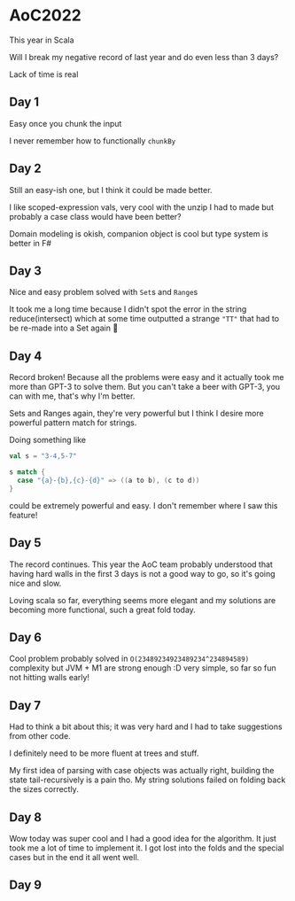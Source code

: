 # AoC2022

This year in Scala

Will I break my negative record of last year and do even less than 3 days?

Lack of time is real

## Day 1

Easy once you chunk the input

I never remember how to functionally `chunkBy`

## Day 2

Still an easy-ish one, but I think it could be made better.

I like scoped-expression vals, very cool with the unzip I had to made
but probably a case class would have been better?

Domain modeling is okish, companion object is cool but type system
is better in F#

## Day 3

Nice and easy problem solved with `Set`s and `Range`s

It took me a long time because I didn't spot the error in the
string reduce(intersect) which at some time outputted a strange `"TT"`
that had to be re-made into a Set again 🫡

## Day 4

Record broken! Because all the problems were easy and it actually took
me more than GPT-3 to solve them. But you can't take a beer with GPT-3,
you can with me, that's why I'm better.

Sets and Ranges again, they're very powerful but I think I desire
more powerful pattern match for strings.

Doing something like

```scala
val s = "3-4,5-7"

s match {
  case "{a}-{b},{c}-{d}" => ((a to b), (c to d))
}
```

could be extremely powerful and easy. I don't remember where I saw this
feature!

## Day 5

The record continues. This year the AoC team probably understood that having
hard walls in the first 3 days is not a good way to go, so it's going nice and slow.

Loving scala so far, everything seems more elegant and my solutions are becoming
more functional, such a great fold today.

## Day 6

Cool problem probably solved in `O(23489234923489234^234894589)` complexity but JVM + M1
are strong enough :D very simple, so far so fun not hitting walls early!

## Day 7

Had to think a bit about this; it was very hard and I had to take suggestions from other
code.

I definitely need to be more fluent at trees and stuff.

My first idea of parsing with case objects was actually right, building
the state tail-recursively is a pain tho. My string solutions failed on folding
back the sizes correctly.

## Day 8

Wow today was super cool and I had a good idea for the algorithm. It just 
took me a lot of time to implement it. I got lost into the folds and the special cases
but in the end it all went well.

## Day 9
